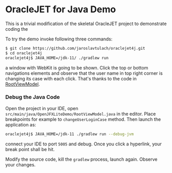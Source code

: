 OracleJET for Java Demo
=======================

This is a trivial modification of the skeletal OracleJET project
to demonstrate coding the 

To try the demo invoke following three commands:

```bash
$ git clone https://github.com/jaroslavtulach/oraclejet4j.git
$ cd oraclejet4j
oraclejet4j$ JAVA_HOME=/jdk-11/ ./gradlew run
```

a window with WebKit is going to be shown. Click the top or bottom navigations 
elements and observe that the user name in top right corner is changing
its case with each click. That's thanks to the code in 
[RootViewModel](https://github.com/JaroslavTulach/oraclejet4j/blob/master/src/main/java/OpenJFXLiteDemo/RootViewModel.java).

### Debug the Java Code ###

Open the project in your IDE, open 
`src/main/java/OpenJFXLiteDemo/RootViewModel.java`
in the editor. Place breakpoints for example to `changeUserLoginCase` method.
Then launch the application as:

```bash
oraclejet4j$ JAVA_HOME=/jdk-11 ./gradlew run --debug-jvm
```

connect your IDE to port `5005` and debug. Once you click a hyperlink, your break
point shall be hit.

Modify the source code, kill the `gradlew` process, launch again. Observe your
changes.
